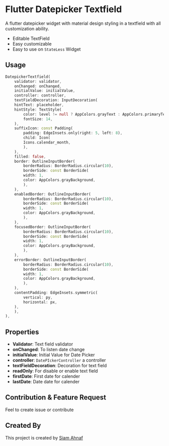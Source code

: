 # Flutter Datepicker Textfield

A flutter datepicker widget with material design styling in a textfield with all customization ability.


- Editable TextField
- Easy customizable
- Easy to use on `StateLess` Widget

## Usage

```dart
DatepickerTextfield(
    validator: validator,
    onChanged: onChanged,
    initialValue: initialValue,
    controller: controller,
    textFieldDecoration: InputDecoration(
    hintText: placeholder,
    hintStyle: TextStyle(
        color: level != null ? AppColors.grayText : AppColors.primaryText,
        fontSize: 14,
    ),
    suffixIcon: const Padding(
        padding: EdgeInsets.only(right: 5, left: 8),
        child: Icon(
        Icons.calendar_month,
        ),
    ),
    filled: false,
    border: OutlineInputBorder(
        borderRadius: BorderRadius.circular(10),
        borderSide: const BorderSide(
        width: 1,
        color: AppColors.grayBackground,
        ),
    ),
    enabledBorder: OutlineInputBorder(
        borderRadius: BorderRadius.circular(10),
        borderSide: const BorderSide(
        width: 1,
        color: AppColors.grayBackground,
        ),
    ),
    focusedBorder: OutlineInputBorder(
        borderRadius: BorderRadius.circular(10),
        borderSide: const BorderSide(
        width: 1,
        color: AppColors.grayBackground,
        ),
    ),
    errorBorder: OutlineInputBorder(
        borderRadius: BorderRadius.circular(10),
        borderSide: const BorderSide(
        width: 1,
        color: AppColors.grayBackground,
        ),
    ),
    contentPadding: EdgeInsets.symmetric(
        vertical: py,
        horizontal: px,
    ),
    ),
),
```

## Properties
- **Validator**: Text field validator
- **onChanged**: To listen date change
- **initialValue**: Initial Value for Date Picker
- **controller**: `DatePIckerController` a controller
- **textFieldDecoration**: Decoration for text field
- **readOnly**: For disable or enable text field
- **firstDate**: First date for calender
- **lastDate**: Date date for calender


## Contribution & Feature Request
Feel to create issue or contribute

## Created By
This project is created by [Siam Ahnaf](https://siamahnaf.com)